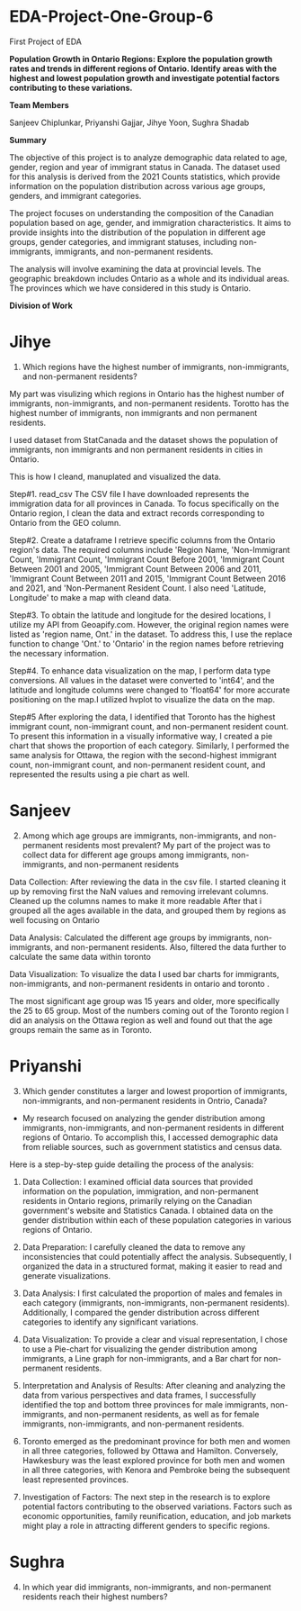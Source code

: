 # EDA-Project-One-Group-6

First Project of EDA 

**Population Growth in Ontario Regions: Explore the population growth rates and trends in different regions of Ontario. Identify areas with the highest and lowest population growth and investigate potential factors contributing to these variations.**

**Team Members**

Sanjeev Chiplunkar,  Priyanshi Gajjar,  Jihye Yoon,  Sughra Shadab

**Summary**

The objective of this project is to analyze demographic data related to age, gender, region and year of immigrant status in Canada. The dataset used for this analysis is derived from the 2021 Counts statistics, which provide information on the population distribution across various age groups, genders, and immigrant categories. 

The project focuses on understanding the composition of the Canadian population based on age, gender, and immigration characteristics. It aims to provide insights into the distribution of the population in different age groups, gender categories, and immigrant statuses, including non-immigrants, immigrants, and non-permanent residents. 

The analysis will involve examining the data at provincial levels. The geographic breakdown includes Ontario as a whole and its individual areas. The provinces which we have considered in this study is Ontario.

**Division of Work** 

# Jihye

1. Which regions have the highest number of immigrants, non-immigrants, and non-permanent residents? 

My part was visulizing which regions in Ontario has the highest number of immigrants, non-immigrants, and non-permanent residents.
Torotto has the highest number of immigrants, non immigrants and non permanent residents.

I used dataset from StatCanada and the dataset shows the population of immigrants, non immigrants and non permanent residents in cities in Ontario. 

This is how I cleand, manuplated and visualized the data.

Step#1. read_csv
The CSV file I have downloaded represents the immigration data for all provinces in Canada. To focus specifically on the Ontario region, I clean the data and extract records corresponding to Ontario from the GEO column.

Step#2. Create a dataframe
I retrieve specific columns from the Ontario region's data. The required columns include 'Region Name, 'Non-Immigrant Count, 'Immigrant Count, 'Immigrant Count Before 2001, 'Immigrant Count Between 2001 and 2005, 'Immigrant Count Between 2006 and 2011, 'Immigrant Count Between 2011 and 2015, 'Immigrant Count Between 2016 and 2021, and 'Non-Permanent Resident Count.  I also need
'Latitude, Longitude' to make a map with cleand data. 

Step#3.
To obtain the latitude and longitude for the desired locations, I utilize my API from Geoapify.com. However, the original region names were listed as 'region name, Ont.' in the dataset. To address this, I use the replace function to change 'Ont.' to 'Ontario' in the region names before retrieving the necessary information.

Step#4.
To enhance data visualization on the map, I perform data type conversions. All values in the dataset were converted to 'int64', and the latitude and longitude columns were changed to 'float64' for more accurate positioning on the map.I utilized hvplot to visualize the data on the map.

Step#5
After exploring the data, I identified that Toronto has the highest immigrant count, non-immigrant count, and non-permanent resident count. To present this information in a visually informative way, I created a pie chart that shows the proportion of each category. Similarly, I performed the same analysis for Ottawa, the region with the second-highest immigrant count, non-immigrant count, and non-permanent resident count, and represented the results using a pie chart as well.




# Sanjeev
 
2. Among which age groups are immigrants, non-immigrants, and non-permanent residents most prevalent? 
My part of the project was to collect data for different age groups among immigrants, non-immigrants, and non-permanent residents

Data Collection: After reviewing the data in the csv file. I started cleaning it up by removing first the NaN values and removing irrelevant columns. Cleaned up the columns names to make it more readable After that i grouped all the ages available in the data, and grouped them by regions as well focusing on Ontario

Data Analysis: Calculated the different age groups by immigrants, non-immigrants, and non-permanent residents. Also, filtered the data further to calculate the same data within toronto

Data Visualization: To visualize the data I used bar charts for immigrants, non-immigrants, and non-permanent residents in ontario and toronto .

The most significant age group was 15 years and older, more specifically the 25 to 65 group. Most of the numbers coming out of the Toronto region I did an analysis on the Ottawa region as well and found out that the age groups remain the same as in Toronto.

# Priyanshi 

3. Which gender constitutes a larger and lowest proportion of immigrants, non-immigrants, and non-permanent residents in Ontrio, Canada?

- My research focused on analyzing the gender distribution among immigrants, non-immigrants, and non-permanent residents in different regions of Ontario. To accomplish this, I accessed demographic data from reliable sources, such as government statistics and census data.

Here is a step-by-step guide detailing the process of the analysis:

1. Data Collection:
I examined official data sources that provided information on the population, immigration, and non-permanent residents in Ontario regions, primarily relying on the Canadian government's website and Statistics Canada. I obtained data on the gender distribution within each of these population categories in various regions of Ontario.

2. Data Preparation:
I carefully cleaned the data to remove any inconsistencies that could potentially affect the analysis. Subsequently, I organized the data in a structured format, making it easier to read and generate visualizations.

3. Data Analysis:
I first calculated the proportion of males and females in each category (immigrants, non-immigrants, non-permanent residents). Additionally, I compared the gender distribution across different categories to identify any significant variations.

4. Data Visualization:
To provide a clear and visual representation, I chose to use a Pie-chart for visualizing the gender distribution among immigrants, a Line graph for non-immigrants, and a Bar chart for non-permanent residents.

5. Interpretation and Analysis of Results:
After cleaning and analyzing the data from various perspectives and data frames, I successfully identified the top and bottom three provinces for male immigrants, non-immigrants, and non-permanent residents, as well as for female immigrants, non-immigrants, and non-permanent residents.

6. Toronto emerged as the predominant province for both men and women in all three categories, followed by Ottawa and Hamilton.
Conversely, Hawkesbury was the least explored province for both men and women in all three categories, with Kenora and Pembroke being the subsequent least represented provinces.

7. Investigation of Factors:
The next step in the research is to explore potential factors contributing to the observed variations. Factors such as economic opportunities, family reunification, education, and job markets might play a role in attracting different genders to specific regions.



# Sughra

4. In which year did immigrants, non-immigrants, and non-permanent residents reach their highest numbers?

